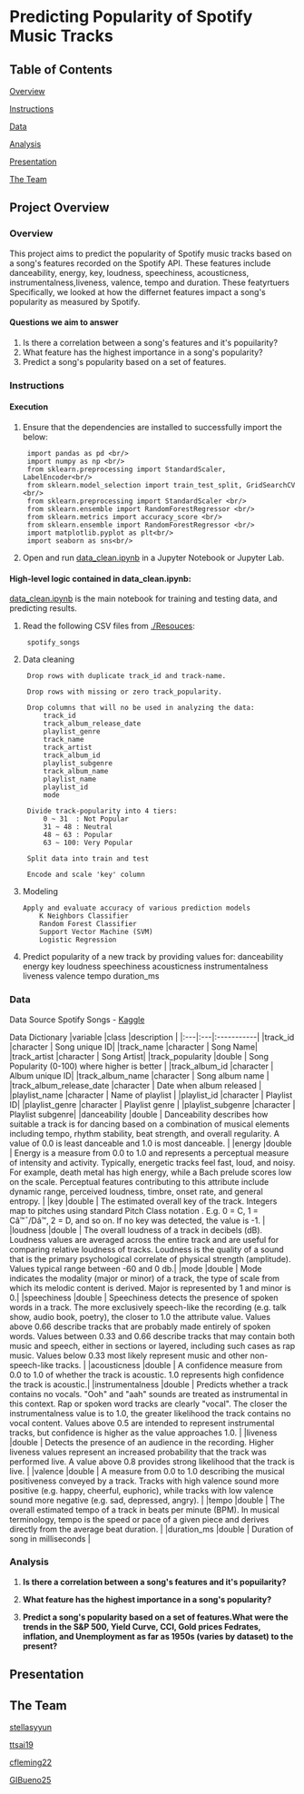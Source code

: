 # Predicting Popularity of Spotify Music Tracks

## Table of Contents

[Overview](#overview)

[Instructions](#instructions)

[Data](#data)

[Analysis](#analysis)

[Presentation](#presentation)

[The Team](#the-team)

## Project Overview

### Overview

This project aims to predict the popularity of Spotify music tracks based on a song's features recorded on the Spotify API. These features include danceability, energy, key, loudness, speechiness, acousticness, instrumentalness,liveness, valence, tempo and duration. These featyrtuers  Specifically, we looked at how the differnet features impact a song's popularity as measured by Spotify.

#### Questions we aim to answer

1. Is there a correlation between a song's features and it's popuilarity?
2. What feature has the highest importance in a song's popularity?
3. Predict a song's popularity based on a set of features.


### Instructions

#### Execution

1. Ensure that the dependencies are installed to successfully import the below:
    
        import pandas as pd <br/>
        import numpy as np <br/>
        from sklearn.preprocessing import StandardScaler, LabelEncoder<br/>
        from sklearn.model_selection import train_test_split, GridSearchCV <br/>
        from sklearn.preprocessing import StandardScaler <br/>
        from sklearn.ensemble import RandomForestRegressor <br/>
        from sklearn.metrics import accuracy_score <br/>
        from sklearn.ensemble import RandomForestRegressor <br/>
        import matplotlib.pyplot as plt<br/>
        import seaborn as sns<br/>
    

1. Open and run [data_clean.ipynb](data_clean.ipynb) in a Jupyter Notebook or Jupyter Lab.

#### High-level logic contained in data_clean.ipynb:

[data_clean.ipynb](data_clean.ipynb) is the main notebook for training and testing data, and predicting results.

1. Read the following CSV files from [./Resouces](./Resources/):

        spotify_songs

2. Data cleaning

        Drop rows with duplicate track_id and track-name.

        Drop rows with missing or zero track_popularity.
   
        Drop columns that will no be used in analyzing the data:
            track_id
            track_album_release_date
            playlist_genre
            track_name
            track_artist
            track_album_id
            playlist_subgenre
            track_album_name
            playlist_name
            playlist_id
            mode

        Divide track-popularity into 4 tiers:
            0 ~ 31  : Not Popular
            31 ~ 48 : Neutral
            48 ~ 63 : Popular
            63 ~ 100: Very Popular

        Split data into train and test

        Encode and scale 'key' column

3.  Modeling

        Apply and evaluate accuracy of various prediction models
            K Neighbors Classifier
            Random Forest Classifier
            Support Vector Machine (SVM)
            Logistic Regression

4.  Predict popularity of a new track by providing values for:
        danceability
        energy
        key
        loudness
        speechiness
        acousticness
        instrumentalness
        liveness
        valence
        tempo
        duration_ms


### Data
Data Source
Spotify Songs - [Kaggle](https://www.kaggle.com/datasets/joebeachcapital/30000-spotify-songs/)

Data Dictionary
|variable                 |class     |description |
|:---|:---|:-----------|
|track_id                 |character | Song unique ID|
|track_name               |character | Song Name|
|track_artist             |character | Song Artist|
|track_popularity         |double    | Song Popularity (0-100) where higher is better |
|track_album_id           |character | Album unique ID|
|track_album_name         |character | Song album name |
|track_album_release_date |character | Date when album released |
|playlist_name            |character | Name of playlist |
|playlist_id              |character | Playlist ID|
|playlist_genre           |character | Playlist genre |
|playlist_subgenre        |character | Playlist subgenre|
|danceability             |double    | Danceability describes how suitable a track is for dancing based on a combination of musical elements including tempo, rhythm stability, beat strength, and overall regularity. A value of 0.0 is least danceable and 1.0 is most danceable. |
|energy                   |double    | Energy is a measure from 0.0 to 1.0 and represents a perceptual measure of intensity and activity. Typically, energetic tracks feel fast, loud, and noisy. For example, death metal has high energy, while a Bach prelude scores low on the scale. Perceptual features contributing to this attribute include dynamic range, perceived loudness, timbre, onset rate, and general entropy. |
|key                      |double    | The estimated overall key of the track. Integers map to pitches using standard Pitch Class notation . E.g. 0 = C, 1 = Câ™¯/Dâ™­, 2 = D, and so on. If no key was detected, the value is -1. |
|loudness                 |double    | The overall loudness of a track in decibels (dB). Loudness values are averaged across the entire track and are useful for comparing relative loudness of tracks. Loudness is the quality of a sound that is the primary psychological correlate of physical strength (amplitude). Values typical range between -60 and 0 db.|
|mode                     |double    | Mode indicates the modality (major or minor) of a track, the type of scale from which its melodic content is derived. Major is represented by 1 and minor is 0.|
|speechiness              |double    | Speechiness detects the presence of spoken words in a track. The more exclusively speech-like the recording (e.g. talk show, audio book, poetry), the closer to 1.0 the attribute value. Values above 0.66 describe tracks that are probably made entirely of spoken words. Values between 0.33 and 0.66 describe tracks that may contain both music and speech, either in sections or layered, including such cases as rap music. Values below 0.33 most likely represent music and other non-speech-like tracks. |
|acousticness             |double    | A confidence measure from 0.0 to 1.0 of whether the track is acoustic. 1.0 represents high confidence the track is acoustic.|
|instrumentalness         |double    | Predicts whether a track contains no vocals. "Ooh" and "aah" sounds are treated as instrumental in this context. Rap or spoken word tracks are clearly "vocal". The closer the instrumentalness value is to 1.0, the greater likelihood the track contains no vocal content. Values above 0.5 are intended to represent instrumental tracks, but confidence is higher as the value approaches 1.0. |
|liveness                 |double    | Detects the presence of an audience in the recording. Higher liveness values represent an increased probability that the track was performed live. A value above 0.8 provides strong likelihood that the track is live. |
|valence                  |double    | A measure from 0.0 to 1.0 describing the musical positiveness conveyed by a track. Tracks with high valence sound more positive (e.g. happy, cheerful, euphoric), while tracks with low valence sound more negative (e.g. sad, depressed, angry). |
|tempo                    |double    | The overall estimated tempo of a track in beats per minute (BPM). In musical terminology, tempo is the speed or pace of a given piece and derives directly from the average beat duration. |
|duration_ms              |double    | Duration of song in milliseconds |


### Analysis

1. **Is there a correlation between a song's features and it's popuilarity?**

2. **What feature has the highest importance in a song's popularity?**

3. **Predict a song's popularity based on a set of features.What were the trends in the S&P 500, Yield Curve, CCI, Gold prices  Fedrates, inflation, and Unemployment as far as 1950s (varies by dataset) to the present?**

  
## Presentation


## The Team

[stellasyyun](https://github.com/stellasyyun)

[ttsai19](https://github.com/ttsai19)

[cfleming22](https://github.com/cfleming22)

[GIBueno25](https://github.com/GIBueno25)


